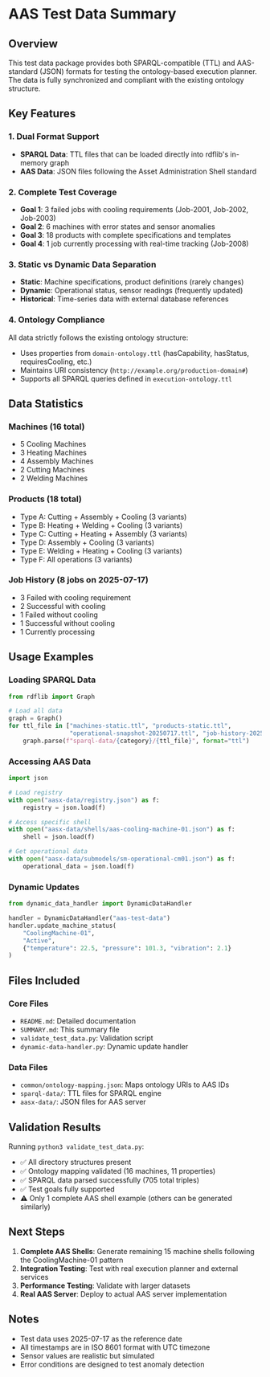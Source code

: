 # AAS Test Data Summary

## Overview

This test data package provides both SPARQL-compatible (TTL) and AAS-standard (JSON) formats for testing the ontology-based execution planner. The data is fully synchronized and compliant with the existing ontology structure.

## Key Features

### 1. Dual Format Support
- **SPARQL Data**: TTL files that can be loaded directly into rdflib's in-memory graph
- **AAS Data**: JSON files following the Asset Administration Shell standard

### 2. Complete Test Coverage
- **Goal 1**: 3 failed jobs with cooling requirements (Job-2001, Job-2002, Job-2003)
- **Goal 2**: 6 machines with error states and sensor anomalies
- **Goal 3**: 18 products with complete specifications and templates
- **Goal 4**: 1 job currently processing with real-time tracking (Job-2008)

### 3. Static vs Dynamic Data Separation
- **Static**: Machine specifications, product definitions (rarely changes)
- **Dynamic**: Operational status, sensor readings (frequently updated)
- **Historical**: Time-series data with external database references

### 4. Ontology Compliance
All data strictly follows the existing ontology structure:
- Uses properties from `domain-ontology.ttl` (hasCapability, hasStatus, requiresCooling, etc.)
- Maintains URI consistency (`http://example.org/production-domain#`)
- Supports all SPARQL queries defined in `execution-ontology.ttl`

## Data Statistics

### Machines (16 total)
- 5 Cooling Machines
- 3 Heating Machines  
- 4 Assembly Machines
- 2 Cutting Machines
- 2 Welding Machines

### Products (18 total)
- Type A: Cutting + Assembly + Cooling (3 variants)
- Type B: Heating + Welding + Cooling (3 variants)
- Type C: Cutting + Heating + Assembly (3 variants)
- Type D: Assembly + Cooling (3 variants)
- Type E: Welding + Heating + Cooling (3 variants)
- Type F: All operations (3 variants)

### Job History (8 jobs on 2025-07-17)
- 3 Failed with cooling requirement
- 2 Successful with cooling
- 1 Failed without cooling
- 1 Successful without cooling
- 1 Currently processing

## Usage Examples

### Loading SPARQL Data
```python
from rdflib import Graph

# Load all data
graph = Graph()
for ttl_file in ["machines-static.ttl", "products-static.ttl", 
                 "operational-snapshot-20250717.ttl", "job-history-20250717.ttl"]:
    graph.parse(f"sparql-data/{category}/{ttl_file}", format="ttl")
```

### Accessing AAS Data
```python
import json

# Load registry
with open("aasx-data/registry.json") as f:
    registry = json.load(f)

# Access specific shell
with open("aasx-data/shells/aas-cooling-machine-01.json") as f:
    shell = json.load(f)

# Get operational data
with open("aasx-data/submodels/sm-operational-cm01.json") as f:
    operational_data = json.load(f)
```

### Dynamic Updates
```python
from dynamic_data_handler import DynamicDataHandler

handler = DynamicDataHandler("aas-test-data")
handler.update_machine_status(
    "CoolingMachine-01",
    "Active", 
    {"temperature": 22.5, "pressure": 101.3, "vibration": 2.1}
)
```

## Files Included

### Core Files
- `README.md`: Detailed documentation
- `SUMMARY.md`: This summary file
- `validate_test_data.py`: Validation script
- `dynamic-data-handler.py`: Dynamic update handler

### Data Files
- `common/ontology-mapping.json`: Maps ontology URIs to AAS IDs
- `sparql-data/`: TTL files for SPARQL engine
- `aasx-data/`: JSON files for AAS server

## Validation Results

Running `python3 validate_test_data.py`:
- ✅ All directory structures present
- ✅ Ontology mapping validated (16 machines, 11 properties)
- ✅ SPARQL data parsed successfully (705 total triples)
- ✅ Test goals fully supported
- ⚠️  Only 1 complete AAS shell example (others can be generated similarly)

## Next Steps

1. **Complete AAS Shells**: Generate remaining 15 machine shells following the CoolingMachine-01 pattern
2. **Integration Testing**: Test with real execution planner and external services
3. **Performance Testing**: Validate with larger datasets
4. **Real AAS Server**: Deploy to actual AAS server implementation

## Notes

- Test data uses 2025-07-17 as the reference date
- All timestamps are in ISO 8601 format with UTC timezone
- Sensor values are realistic but simulated
- Error conditions are designed to test anomaly detection